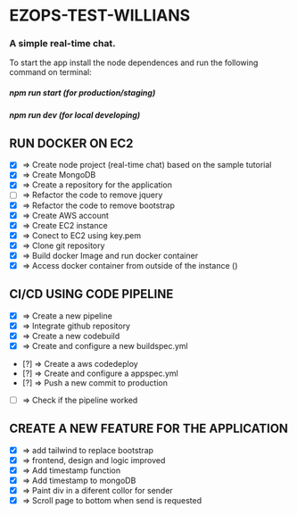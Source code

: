 # EZOPS-TEST-WILLIANS

### A simple real-time chat.

To start the app install the node dependences and run the following command on terminal:

##### npm run start (for production/staging)
##### npm run dev (for local developing)

## RUN DOCKER ON EC2
- [X] => Create node project (real-time chat) based on the sample tutorial 
- [X] => Create MongoDB
- [X] => Create a repository for the application
- [ ] => Refactor the code to remove jquery 
- [X] => Refactor the code to remove bootstrap
- [X] => Create AWS account
- [X] => Create EC2 instance
- [X] => Conect to EC2 using key.pem
- [X] => Clone git repository
- [X] => Build docker Image and run docker container 
- [X] => Access docker container from outside of the instance  ()

## CI/CD USING CODE PIPELINE
- [X] => Create a new pipeline
- [X] => Integrate github repository 
- [X] => Create a new codebuild
- [X] => Create and configure a new buildspec.yml
- [?] => Create a aws codedeploy
- [?] => Create and configure a appspec.yml
- [?] => Push a new commit to production
- [ ] => Check if the pipeline worked

## CREATE A NEW FEATURE FOR THE APPLICATION
- [X] => add tailwind to replace bootstrap
- [X] => frontend, design and logic improved
- [X] => Add timestamp function 
- [X] => Add timestamp to mongoDB
- [X] => Paint div in a diferent collor for sender
- [X] => Scroll page to bottom when send is requested